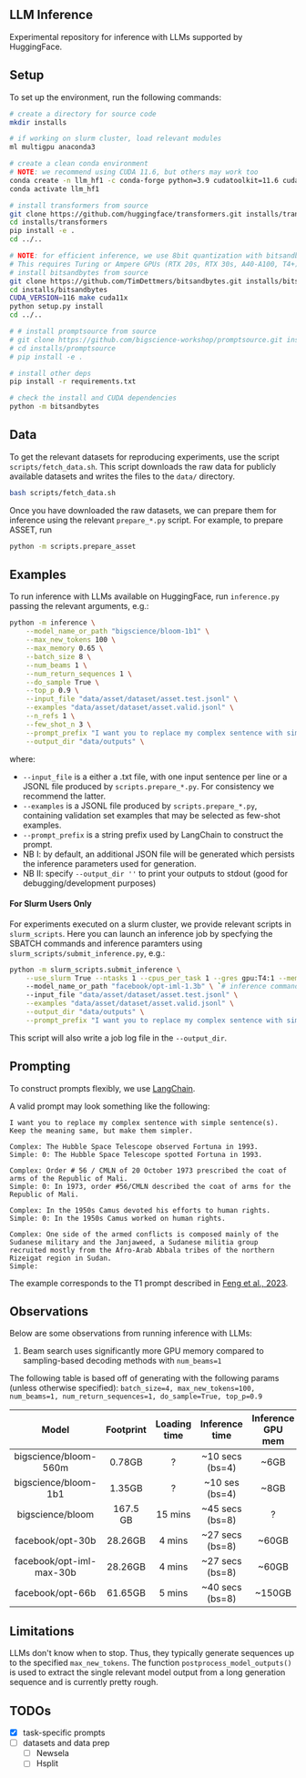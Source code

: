 ## LLM Inference

Experimental repository for inference with LLMs supported by HuggingFace.

## Setup

To set up the environment, run the following commands:

```bash
# create a directory for source code
mkdir installs

# if working on slurm cluster, load relevant modules
ml multigpu anaconda3

# create a clean conda environment
# NOTE: we recommend using CUDA 11.6, but others may work too
conda create -n llm_hf1 -c conda-forge python=3.9 cudatoolkit=11.6 cudatoolkit-dev=11.6 -y
conda activate llm_hf1

# install transformers from source
git clone https://github.com/huggingface/transformers.git installs/transformers
cd installs/transformers
pip install -e .
cd ../..

# NOTE: for efficient inference, we use 8bit quantization with bitsandbytes. 
# This requires Turing or Ampere GPUs (RTX 20s, RTX 30s, A40-A100, T4+)
# install bitsandbytes from source
git clone https://github.com/TimDettmers/bitsandbytes.git installs/bitsandbytes
cd installs/bitsandbytes
CUDA_VERSION=116 make cuda11x
python setup.py install
cd ../..

# # install promptsource from source
# git clone https://github.com/bigscience-workshop/promptsource.git installs/promptsource
# cd installs/promptsource
# pip install -e .

# install other deps
pip install -r requirements.txt

# check the install and CUDA dependencies
python -m bitsandbytes
```


## Data

To get the relevant datasets for reproducing experiments, use the script `scripts/fetch_data.sh`. 
This script downloads the raw data for publicly available datasets and writes the files to the `data/` directory.

```bash
bash scripts/fetch_data.sh
```

Once you have downloaded the raw datasets, we can prepare them for inference using the relevant `prepare_*.py` script.
For example, to prepare ASSET, run

```bash
python -m scripts.prepare_asset
```

## Examples

To run inference with LLMs available on HuggingFace, run `inference.py` passing the relevant arguments, e.g.:

```bash
python -m inference \
	--model_name_or_path "bigscience/bloom-1b1" \
	--max_new_tokens 100 \
	--max_memory 0.65 \
	--batch_size 8 \
	--num_beams 1 \
	--num_return_sequences 1 \
	--do_sample True \
	--top_p 0.9 \
	--input_file "data/asset/dataset/asset.test.jsonl" \
	--examples "data/asset/dataset/asset.valid.jsonl" \
	--n_refs 1 \
	--few_shot_n 3 \
	--prompt_prefix "I want you to replace my complex sentence with simple sentence(s). Keep the meaning same, but make them simpler." \
	--output_dir "data/outputs" \
```

where:
- `--input_file` is a either a .txt file, with one input sentence per line or a JSONL file produced by `scripts.prepare_*.py`. For consistency we recommend the latter.
- `--examples` is a JSONL file produced by `scripts.prepare_*.py`, containing validation set examples that may be selected as few-shot examples.
- `--prompt_prefix` is a string prefix used by LangChain to construct the prompt.
- NB I: by default, an additional JSON file will be generated which persists the inference parameters used for generation.
- NB II: specify `--output_dir ''` to print your outputs to stdout (good for debugging/development purposes)

#### For Slurm Users Only

For experiments executed on a slurm cluster, we provide relevant scripts in `slurm_scripts`. Here you can launch an inference job by specfying the SBATCH commands and inference paramters using `slurm_scripts/submit_inference.py`, e.g.:

```bash
python -m slurm_scripts.submit_inference \
	--use_slurm True --ntasks 1 --cpus_per_task 1 --gres gpu:T4:1 --mem 32GB --time 01:00:00 \ `# SBATCH commands`
	--model_name_or_path "facebook/opt-iml-1.3b" \ `# inference commands`
	--input_file "data/asset/dataset/asset.test.jsonl" \
	--examples "data/asset/dataset/asset.valid.jsonl" \
	--output_dir "data/outputs" \
	--prompt_prefix "I want you to replace my complex sentence with simple sentence(s). Keep the meaning same, but make them simpler."
```

This script will also write a job log file in the `--output_dir`.

## Prompting

To construct prompts flexibly, we use [LangChain](https://github.com/hwchase17/langchain).

A valid prompt may look something like the following:

```
I want you to replace my complex sentence with simple sentence(s). Keep the meaning same, but make them simpler.

Complex: The Hubble Space Telescope observed Fortuna in 1993.
Simple: 0: The Hubble Space Telescope spotted Fortuna in 1993.

Complex: Order # 56 / CMLN of 20 October 1973 prescribed the coat of arms of the Republic of Mali.
Simple: 0: In 1973, order #56/CMLN described the coat of arms for the Republic of Mali.

Complex: In the 1950s Camus devoted his efforts to human rights.
Simple: 0: In the 1950s Camus worked on human rights.

Complex: One side of the armed conflicts is composed mainly of the Sudanese military and the Janjaweed, a Sudanese militia group recruited mostly from the Afro-Arab Abbala tribes of the northern Rizeigat region in Sudan.
Simple:
```

The example corresponds to the T1 prompt described in [Feng et al., 2023](http://arxiv.org/abs/2302.11957).

## Observations

Below are some observations from running inference with LLMs:

1. Beam search uses significantly more GPU memory compared to sampling-based decoding methods with `num_beams=1`
<!-- 2. Inference with `bigscience/bloom-560m` on a single T4 (16GB) GPU takes ~10 seconds per batch with `batch_size=4, max_new_tokens=100, num_beams=1, num_return_sequences=1, do_sample=True, top_p=0.9` and uses ~6GB GPU memory -->
<!-- 3. Inference with `bigscience/bloom-1b1` on a single T4 (16GB) GPU takes ~10 seconds per batch with `batch_size=4, max_new_tokens=100, num_beams=1, num_return_sequences=1, do_sample=True, top_p=0.9` and uses ~8GB GPU memory -->

The following table is based off of generating with the following params (unless otherwise specified): `batch_size=4, max_new_tokens=100, num_beams=1, num_return_sequences=1, do_sample=True, top_p=0.9`

| 		Model 	     	| 	Footprint       | Loading time  | Inference time  | Inference GPU mem |    # GPUS     |
| :-------------------: | :---------------: | :-----------: | :-------------: | :---------------: | :-----------: |
| bigscience/bloom-560m |     0.78GB        |        ?      | ~10 secs (bs=4) |        ~6GB       |  1 (T4/16GB)  |
| bigscience/bloom-1b1  |     1.35GB        |        ?      | ~10 ses (bs=4)  |        ~8GB       |  1 (T4/16GB)  |
| bigscience/bloom      | 	  167.5 GB	    |    15 mins    | ~45 secs (bs=8) |          ?        | 4 (A100/80GB) |
| facebook/opt-30b      |     28.26GB       |     4 mins    | ~27 secs (bs=8) |       ~60GB       | 1 (A100/80GB) |
| facebook/opt-iml-max-30b |  28.26GB       |     4 mins    | ~27 secs (bs=8) |       ~60GB       | 1 (A100/80GB) |
| facebook/opt-66b      |     61.65GB       |     5 mins    | ~40 secs (bs=8) |       ~150GB      | 2 (A100/80GB) |


## Limitations

LLMs don't know when to stop. Thus, they typically generate sequences up to the specified `max_new_tokens`. 
The function `postprocess_model_outputs()` is used to extract the single relevant model output from a long generation sequence and is currently pretty rough.

## TODOs

- [x] task-specific prompts
- [ ] datasets and data prep
	- [ ] Newsela
	- [ ] Hsplit
